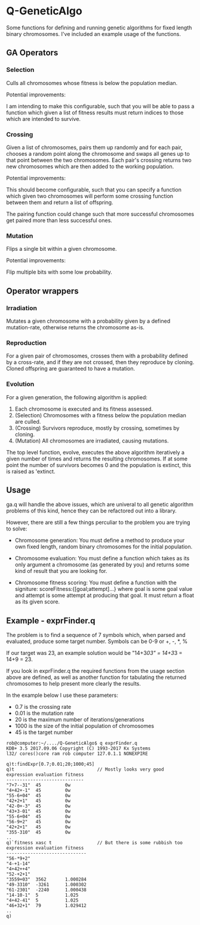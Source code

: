 # Q-GeneticAlgo

Some functions for defining and running genetic algorithms for fixed length binary
chromosomes. I've included an example usage of the functions.

## GA Operators

### Selection

Culls all chromosomes whose fitness is below the population median.

Potential improvements:

I am intending to make this configurable, such that you will be able to pass a
function which given a list of fitness results must return indices to those which
are intended to survive.

### Crossing

Given a list of chromosomes, pairs them up randomly and for each pair, chooses
a random point along the chromosome and swaps all genes up to that point between
the two chromosomes. Each pair's crossing returns two new chromosomes which are
then added to the working population.

Potential improvements:

This should become configurable, such that you can specify a function which given
two chromosomes will perform some crossing function between them and return a
list of offspring.

The pairing function could change such that more successful chromosomes get
paired more than less successful ones.

### Mutation

Flips a single bit within a given chromosome.

Potential improvements:

Flip multiple bits with some low probability.

## Operator wrappers

### Irradiation

Mutates a given chromosome with a probability given by a defined mutation-rate,
otherwise returns the chromosome as-is.

### Reproduction

For a given pair of chromosomes, crosses them with a probability defined by a
cross-rate, and if they are not crossed, then they reproduce by cloning. Cloned
offspring are guaranteed to have a mutation.

### Evolution

For a given generation, the following algorithm is applied:
1. Each chromosome is executed and its fitness assessed.
2. (Selection) Chromosomes with a fitness below the population median are culled.
3. (Crossing)  Survivors reproduce, mostly by crossing, sometimes by cloning.
4. (Mutation)  All chromosomes are irradiated, causing mutations.

The top level function, evolve, executes the above algorithm iteratively a given
number of times and returns the resulting chromosomes. If at some point the
number of survivors becomes 0 and the population is extinct, this is raised
as 'extinct.

## Usage

ga.q will handle the above issues, which are univeral to all genetic algorithm
problems of this kind, hence they can be refactored out into a library.

However, there are still a few things perculiar to the problem you are trying to
solve:

- Chromosome generation: You must define a method to produce your own fixed
length, random binary chromosomes for the initial population.

- Chromosome evaluation: You must define a function which takes as its only
argument a chromosome (as generated by you) and returns some kind of result that
you are looking for.

- Chromosome fitness scoring: You must define a function with the signiture:
scoreFitness:{[goal;attempt]...} where goal is some goal value and attempt is
some attempt at producing that goal. It must return a float as its given score.


## Example - exprFinder.q

The problem is to find a sequence of 7 symbols which, when parsed and
evaluated, produce some target number. Symbols can be 0-9 or +, -, *, %

If our target was 23, an example solution would be
"14+3*03" = 14+3*3 = 14+9 = 23.

If you look in exprFinder.q the required functions from the usage section above
are defined, as well as another function for tabulating the returned chromosomes
to help present more clearly the results.

In the example below I use these parameters:

- 0.7  is the crossing rate
- 0.01 is the mutation rate
- 20   is the maximum number of iterations/generations
- 1000 is the size of the initial population of chromosomes
- 45   is the target number

```
rob@computer:~/..../Q-GeneticAlgo$ q exprFinder.q 
KDB+ 3.5 2017.09.06 Copyright (C) 1993-2017 Kx Systems
l32/ cores()core ram rob computer 127.0.1.1 NONEXPIRE  

q)t:findExpr[0.7;0.01;20;1000;45]
q)t                               // Mostly looks very good
expression evaluation fitness
-----------------------------
"7+7--31"  45         0w     
"4+42+-1"  45         0w     
"55-6+04"  45         0w     
"42+2+1"   45         0w     
"42-0+-3"  45         0w     
"43+3-01"  45         0w     
"55-6+04"  45         0w     
"56-9+2"   45         0w     
"42+2+1"   45         0w     
"355-310"  45         0w     
..
q)`fitness xasc t                 // But there is some rubbish too
expression evaluation fitness 
------------------------------
"56-*9+2"                     
"4-+1-14"                     
"4+42++4"                     
"52-+2+1"                     
"3559+03"  3562       1.000284
"49-3310"  -3261      1.000302
"61-2301"  -2240      1.000438
"14-10-1"  5          1.025   
"4+42-41"  5          1.025   
"46+32+1"  79         1.029412
..
q)
```
